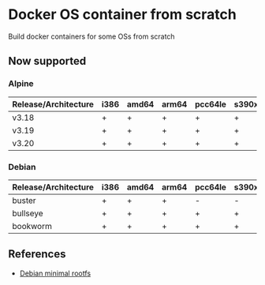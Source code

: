 # Docker OS container from scratch
Build docker containers for some OSs from scratch

## Now supported

### Alpine
| Release/Architecture | i386 | amd64 | arm64 | pcc64le | s390x |
| -------------------- | ---- | ----- | ----- | ------- | ----- |
| v3.18                | +    | +     | +     | +       | +     | 
| v3.19                | +    | +     | +     | +       | +     |
| v3.20                | +    | +     | +     | +       | +     | 

### Debian
| Release/Architecture | i386 | amd64 | arm64 | pcc64le | s390x |
| -------------------- | ---- | ----- | ----- | ------- | ----- |
| buster               | +    | +     | +     | -       | -     | 
| bullseye             | +    | +     | +     | +       | +     |
| bookworm             | +    | +     | +     | +       | +     | 

## References
- [Debian minimal rootfs](https://akhileshmoghe.github.io/_post/linux/debian_minimal_rootfs)